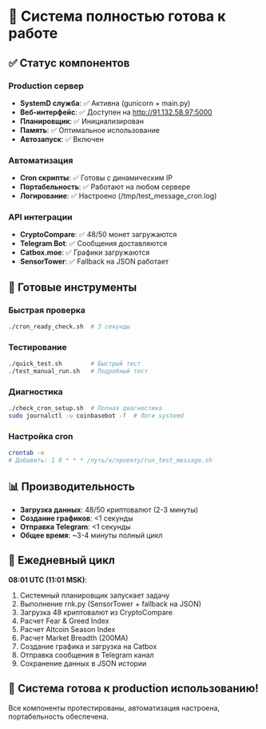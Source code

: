 # 🎉 Система полностью готова к работе

## ✅ Статус компонентов

### Production сервер
- **SystemD служба**: ✅ Активна (gunicorn + main.py)
- **Веб-интерфейс**: ✅ Доступен на http://91.132.58.97:5000
- **Планировщик**: ✅ Инициализирован 
- **Память**: ✅ Оптимальное использование
- **Автозапуск**: ✅ Включен

### Автоматизация
- **Cron скрипты**: ✅ Готовы с динамическим IP
- **Портабельность**: ✅ Работают на любом сервере
- **Логирование**: ✅ Настроено (/tmp/test_message_cron.log)

### API интеграции
- **CryptoCompare**: ✅ 48/50 монет загружаются
- **Telegram Bot**: ✅ Сообщения доставляются
- **Catbox.moe**: ✅ Графики загружаются
- **SensorTower**: ✅ Fallback на JSON работает

## 🚀 Готовые инструменты

### Быстрая проверка
```bash
./cron_ready_check.sh  # 3 секунды
```

### Тестирование  
```bash
./quick_test.sh        # Быстрый тест
./test_manual_run.sh   # Подробный тест
```

### Диагностика
```bash
./check_cron_setup.sh  # Полная диагностика
sudo journalctl -u coinbasebot -f  # Логи systemd
```

### Настройка cron
```bash
crontab -e
# Добавить: 1 8 * * * /путь/к/проекту/run_test_message.sh
```

## 📊 Производительность

- **Загрузка данных**: 48/50 криптовалют (2-3 минуты)
- **Создание графиков**: <1 секунды  
- **Отправка Telegram**: <1 секунды
- **Общее время**: ~3-4 минуты полный цикл

## 🔄 Ежедневный цикл

**08:01 UTC (11:01 MSK)**:
1. Системный планировщик запускает задачу
2. Выполнение rnk.py (SensorTower + fallback на JSON)
3. Загрузка 48 криптовалют из CryptoCompare
4. Расчет Fear & Greed Index
5. Расчет Altcoin Season Index  
6. Расчет Market Breadth (200MA)
7. Создание графика и загрузка на Catbox
8. Отправка сообщения в Telegram канал
9. Сохранение данных в JSON истории

## 🎯 Система готова к production использованию!

Все компоненты протестированы, автоматизация настроена, портабельность обеспечена.